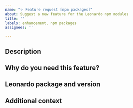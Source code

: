 ```yaml
---
name: "✨ Feature request [npm packages]"
about: Suggest a new feature for the Leonardo npm modules
title: ''
labels: enhancement, npm packages
assignees: ''

---
```


## Description
<!-- Describe your suggested feature in detail -->


## Why do you need this feature?
<!-- Tell us what this solves or why this is important to your use case -->


## Leonardo package and version
<!--ie:  **@leonardo-contrast-colors version:**  2.13.0 -->


## Additional context
<!-- Add any other context, workarounds, or screenshots about your request -->
